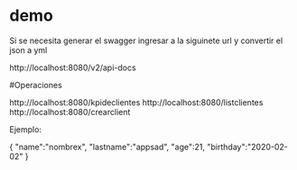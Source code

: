 # demo
Si se necesita generar el swagger ingresar a la siguinete url y convertir el json a yml

http://localhost:8080/v2/api-docs

#Operaciones

http://localhost:8080/kpideclientes
http://localhost:8080/listclientes
http://localhost:8080/crearclient

Ejemplo:

{
  "name":"nombrex",
  "lastname":"appsad",
  "age":21,
  "birthday":"2020-02-02"
}
